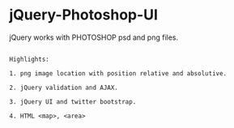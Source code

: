 jQuery-Photoshop-UI
===================

jQuery works with PHOTOSHOP psd and png files.

<pre><code>
Highlights:

1. png image location with position relative and absolutive.

2. jQuery validation and AJAX.

3. jQuery UI and twitter bootstrap.

4. HTML &lt;map>, &lt;area> 
</code></pre>